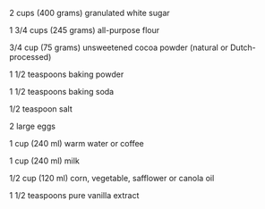 2 cups (400 grams) granulated white sugar

1 3/4 cups (245 grams) all-purpose flour

3/4 cup (75 grams) unsweetened cocoa powder (natural or Dutch-processed)

1 1/2 teaspoons baking powder

1 1/2 teaspoons baking soda

1/2 teaspoon salt

2 large eggs

1 cup (240 ml) warm water or coffee

1 cup (240 ml) milk

1/2 cup (120 ml) corn, vegetable, safflower or canola oil

1 1/2 teaspoons pure vanilla extract